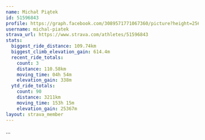 ```yaml
---
name: Michał Piątek
id: 51596843
profile: https://graph.facebook.com/3089571771067360/picture?height=256&width=256
username: michal-piatek
strava_url: https://www.strava.com/athletes/51596843
stats:
  biggest_ride_distance: 109.74km
  biggest_climb_elevation_gain: 614.4m
  recent_ride_totals:
    count: 3
    distance: 110.58km
    moving_time: 04h 54m
    elevation_gain: 338m
  ytd_ride_totals:
    count: 90
    distance: 3211km
    moving_time: 153h 15m
    elevation_gain: 25367m
layout: strava_member
--- 
```

...
